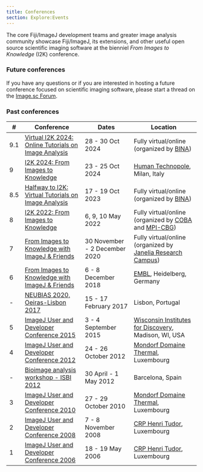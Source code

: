```yaml
---
title: Conferences
section: Explore:Events
---
```


The core Fiji/ImageJ development teams and greater image analysis community
showcase Fiji/ImageJ, its extensions, and other useful open source scientific
imaging software at the bienniel *From Images to Knowledge* (I2K) conference.

### Future conferences

If you have any questions or if you are interested in hosting a future conference focused on scientific imaging software, please start a thread on the [Image.sc Forum](https://forum.image.sc/).

### Past conferences

| **\#** | **Conference**                                                                                              | **Dates**                     | **Location**                                                                        |
|--------|-------------------------------------------------------------------------------------------------------------|-------------------------------|-------------------------------------------------------------------------------------|
| 9.1    | [Virtual I2K 2024: Online Tutorials on Image Analysis](/events/i2k-2024#virtual-i2k)                        | 28 - 30 Oct 2024              | Fully virtual/online (organized by [BINA](/orgs/bina))                              |
| 9      | [I2K 2024: From Images to Knowledge](/events/i2k-2024)                                                      | 23 - 25 Oct 2024              | [Human Technopole](/orgs/human-technopole), Milan, Italy                            |
| 8.5    | [Halfway to I2K: Virtual Tutorials on Image Analysis](/events/i2k-2023)                                     | 17 - 19 Oct 2023              | Fully virtual/online (organized by [BINA](/orgs/bina))                              |
| 8      | [I2K 2022: From Images to Knowledge](/events/i2k-2022)                                                      | 6, 9, 10 May 2022             | Fully virtual/online (organized by [COBA](/orgs/coba) and [MPI-CBG](/orgs/mpi-cbg)) |
| 7      | [From Images to Knowledge with ImageJ & Friends](/events/i2k-2020)                                          | 30 November - 2 December 2020 | Fully virtual/online (organized by [Janelia Research Campus](/orgs/janelia))        |
| 6      | [From Images to Knowledge with ImageJ & Friends](/events/i2k-2018)                                          | 6 - 8 December 2018           | [EMBL](https://www.embl.de/), Heidelberg, Germany                                   |
| \-     | [NEUBIAS 2020, Oeiras-Lisbon 2017](https://eubias.org/NEUBIAS/neubias2020-conference/symposium2017-lisbon/) | 15 - 17 February 2017         | Lisbon, Portugal                                                                    |
| 5      | [ImageJ User and Developer Conference 2015](/events/conference-2015)                                        | 3 - 4 September 2015          | [Wisconsin Institutes for Discovery](http://discovery.wisc.edu/), Madison, WI, USA  |
| 4      | [ImageJ User and Developer Conference 2012](/events/conference-2012)                                        | 24 - 26 October 2012          | [Mondorf Domaine Thermal](http://www.mondorf.lu/en), Luxembourg                     |
| \-     | [Bioimage analysis workshop - ISBI 2012](/events/isbi-2012)                                                 | 30 April - 1 May 2012         | Barcelona, Spain                                                                    |
| 3      | [ImageJ User and Developer Conference 2010](/events/conference-2010)                                        | 27 - 29 October 2010          | [Mondorf Domaine Thermal](http://www.mondorf.lu/en), Luxembourg                     |
| 2      | [ImageJ User and Developer Conference 2008](/events/conference-2008)                                        | 7 - 8 November 2008           | [CRP Henri Tudor](http://www.tudor.lu/en), Luxembourg                               |
| 1      | [ImageJ User and Developer Conference 2006](/events/conference-2006)                                        | 18 - 19 May 2006              | [CRP Henri Tudor](http://www.tudor.lu/en), Luxembourg                               |
